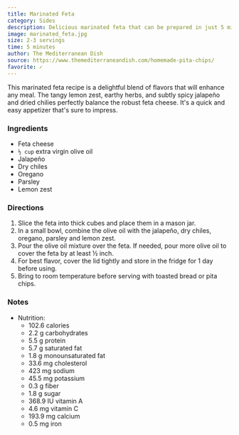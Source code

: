 ```yaml
---
title: Marinated Feta
category: Sides
description: Delicious marinated feta that can be prepared in just 5 minutes. Serve as an appetizer with homemade pita chips, or use it over your salads, chicken, or fish. Robust feta cheese is balanced beautifully with tangy lemon zest, earthy herbs, and subtly spicy jalapeño and dried chilies.
image: marinated_feta.jpg
size: 2-3 servings
time: 5 minutes
author: The Mediterranean Dish
source: https://www.themediterraneandish.com/homemade-pita-chips/
favorite: ✓
---
```


This marinated feta recipe is a delightful blend of flavors that will enhance any meal. The tangy lemon zest, earthy herbs, and subtly spicy jalapeño and dried chilies perfectly balance the robust feta cheese. It's a quick and easy appetizer that's sure to impress.

### Ingredients

* Feta cheese
* `½ cup` extra virgin olive oil
* Jalapeño
* Dry chiles
* Oregano
* Parsley
* Lemon zest

### Directions

1. Slice the feta into thick cubes and place them in a mason jar.
2. In a small bowl, combine the olive oil with the jalapeño, dry chiles, oregano, parsley and lemon zest.
3. Pour the olive oil mixture over the feta. If needed, pour more olive oil to cover the feta by at least ½ inch.
4. For best flavor, cover the lid tightly and store in the fridge for 1 day before using.
5. Bring to room temperature before serving with toasted bread or pita chips.

### Notes

- Nutrition:
  - 102.6 calories
  - 2.2 g carbohydrates
  - 5.5 g protein
  - 5.7 g saturated fat
  - 1.8 g monounsaturated fat
  - 33.6 mg cholesterol
  - 423 mg sodium
  - 45.5 mg potassium
  - 0.3 g fiber
  - 1.8 g sugar
  - 368.9 IU vitamin A
  - 4.6 mg vitamin C
  - 193.9 mg calcium
  - 0.5 mg iron